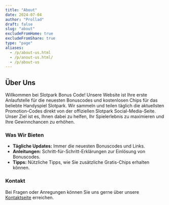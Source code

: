```yaml
---
title: "About"
date: 2024-07-04
author: "Prollad"
draft: false
slug: "about"
excludeFromHome: true
excludeFromShare: true
type: "page"
aliases:
  - /p/about-us.html
  - /p/anout-us.html/
  - /p/about-us
---
```


## Über Uns

Willkommen bei Slotpark Bonus Code! Unsere Website ist Ihre erste Anlaufstelle für die neuesten Bonuscodes und kostenlosen Chips für das beliebte Handyspiel Slotpark. Wir sammeln und teilen täglich die aktuellsten Promotion-Codes direkt von der offiziellen Slotpark Social-Media-Seite. Unser Ziel ist es, Ihnen dabei zu helfen, Ihr Spielerlebnis zu maximieren und Ihre Gewinnchancen zu erhöhen.

### Was Wir Bieten
- **Tägliche Updates:** Immer die neuesten Bonuscodes und Links.
- **Anleitungen:** Schritt-für-Schritt-Erklärungen zur Einlösung von Bonuscodes.
- **Tipps:** Nützliche Tipps, wie Sie zusätzliche Gratis-Chips erhalten können.

### Kontakt
Bei Fragen oder Anregungen können Sie uns gerne über unsere [Kontaktseite](https://www.slotparkbonuscode.de/p/contact-us.html) erreichen.